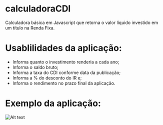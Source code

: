 # calculadoraCDI
Calculadora básica em Javascript que retorna o valor líquido investido em um título na Renda Fixa.

# Usablilidades da aplicação:

- Informa quanto o investimento renderia a cada ano;
- Informa o saldo bruto;
- Informa a taxa do CDI conforme data da publicação;
- Informa a % do desconto do IR e;
- Informa o rendimento no prazo final da aplicação.

# Exemplo da aplicação:
![Alt text](https://github.com/nobruexe/calculadoraCDI/blob/master/calculadoraCDI.png "Exemplo da aplicação em node.js")

